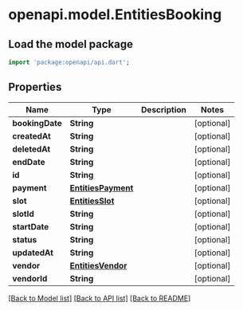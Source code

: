 # openapi.model.EntitiesBooking

## Load the model package
```dart
import 'package:openapi/api.dart';
```

## Properties
Name | Type | Description | Notes
------------ | ------------- | ------------- | -------------
**bookingDate** | **String** |  | [optional] 
**createdAt** | **String** |  | [optional] 
**deletedAt** | **String** |  | [optional] 
**endDate** | **String** |  | [optional] 
**id** | **String** |  | [optional] 
**payment** | [**EntitiesPayment**](EntitiesPayment.md) |  | [optional] 
**slot** | [**EntitiesSlot**](EntitiesSlot.md) |  | [optional] 
**slotId** | **String** |  | [optional] 
**startDate** | **String** |  | [optional] 
**status** | **String** |  | [optional] 
**updatedAt** | **String** |  | [optional] 
**vendor** | [**EntitiesVendor**](EntitiesVendor.md) |  | [optional] 
**vendorId** | **String** |  | [optional] 

[[Back to Model list]](../README.md#documentation-for-models) [[Back to API list]](../README.md#documentation-for-api-endpoints) [[Back to README]](../README.md)


